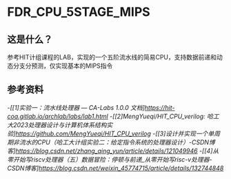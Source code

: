 # FDR_CPU_5STAGE_MIPS

## 这是什么？
参考HIT计组课程的LAB，实现的一个五阶流水线的简易CPU，支持数据前递和动态分支分预测，仅实现基本的MIPS指令
## 参考资料
-*[[1]实验一：流水线处理器 — CA-Labs 1.0.0 文档]https://hit-coa.gitlab.io/archlab/labs/lab1.html*
-*[[2]MengYueqi/HIT_CPU_verilog: 哈工大2023处理器设计与计算机体系结构实验]https://github.com/MengYueqi/HIT_CPU_verilog*
-*[[3]设计并实现一个单周期非流水的CPU（哈工大计组实验二：给定指令系统的处理器设计）-CSDN博客]https://blog.csdn.net/zhang_qing_yun/article/details/121049946*
-*[[4]从零开始写riscv处理器（五）数据冒险：停顿与前递_从零开始写risc-v处理器-CSDN博客]https://blog.csdn.net/weixin_45774715/article/details/132744848*

